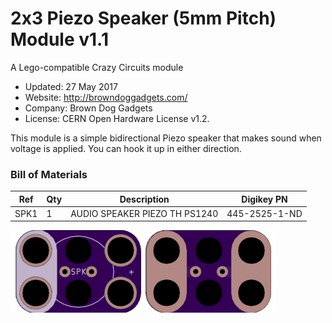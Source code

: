 <!--- start title --->
# 2x3 Piezo Speaker (5mm Pitch) Module v1.1
A Lego-compatible Crazy Circuits module

- Updated: 27 May 2017
- Website: http://browndoggadgets.com/
- Company: Brown Dog Gadgets
- License: CERN Open Hardware License v1.2.

<!--- end title --->
This module is a simple bidirectional Piezo speaker that makes sound when voltage is applied. You can hook it up in either direction.

<!--- bom start --->
### Bill of Materials

|Ref|Qty|Description|Digikey PN|
|---|---|-----------|------|
|SPK1|1|AUDIO SPEAKER PIEZO TH PS1240|445-2525-1-ND|


<!--- bom end --->

![Gerber Preview](preview.png)

